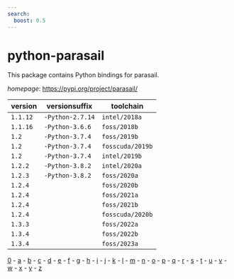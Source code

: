 ```yaml
---
search:
  boost: 0.5
---
```

# python-parasail

This package contains Python bindings for parasail.

*homepage*: <https://pypi.org/project/parasail/>

version | versionsuffix | toolchain
--------|---------------|----------
``1.1.12`` | ``-Python-2.7.14`` | ``intel/2018a``
``1.1.16`` | ``-Python-3.6.6`` | ``foss/2018b``
``1.2`` | ``-Python-3.7.4`` | ``foss/2019b``
``1.2`` | ``-Python-3.7.4`` | ``fosscuda/2019b``
``1.2`` | ``-Python-3.7.4`` | ``intel/2019b``
``1.2.2`` | ``-Python-3.8.2`` | ``intel/2020a``
``1.2.3`` | ``-Python-3.8.2`` | ``foss/2020a``
``1.2.4`` |  | ``foss/2020b``
``1.2.4`` |  | ``foss/2021a``
``1.2.4`` |  | ``foss/2021b``
``1.2.4`` |  | ``fosscuda/2020b``
``1.3.3`` |  | ``foss/2022a``
``1.3.4`` |  | ``foss/2022b``
``1.3.4`` |  | ``foss/2023a``

[0](../0/index.md) - [a](../a/index.md) - [b](../b/index.md) - [c](../c/index.md) - [d](../d/index.md) - [e](../e/index.md) - [f](../f/index.md) - [g](../g/index.md) - [h](../h/index.md) - [i](../i/index.md) - [j](../j/index.md) - [k](../k/index.md) - [l](../l/index.md) - [m](../m/index.md) - [n](../n/index.md) - [o](../o/index.md) - [p](../p/index.md) - [q](../q/index.md) - [r](../r/index.md) - [s](../s/index.md) - [t](../t/index.md) - [u](../u/index.md) - [v](../v/index.md) - [w](../w/index.md) - [x](../x/index.md) - [y](../y/index.md) - [z](../z/index.md)

